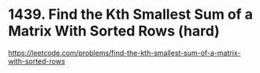 # 1439. Find the Kth Smallest Sum of a Matrix With Sorted Rows (hard)

https://leetcode.com/problems/find-the-kth-smallest-sum-of-a-matrix-with-sorted-rows
